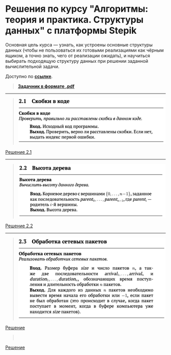 # Решения по курсу "Алгоритмы: теория и практика. Структуры данных" с платформы Stepik
Основная цель курса — узнать, как устроены основные структуры данных (чтобы не пользоваться их готовыми реализациями как чёрным ящиком, а точно знать, чего от реализации ожидать), и научиться выбирать подходящую структуру данных при решении заданной вычислительной задачи.

Доступно по **[ссылке](https://stepik.org/course/1547/info)**.

>**[Задачник в формате .pdf](Tasks.pdf)**
_______________
>![2.1](img/2.1.png)

[Решение 2.1](2.1_Brackets_in_code/2.1_Brackets_in_code.go)
_____________________
>![2.2](img/2.2.png)

[Решение 2.2](2.2_Height_of_tree/2.2_Height_of_tree.go)
___________________________
>![2.3](img/2.3.png)

[Решение ]()


>![]()

[Решение ]()

